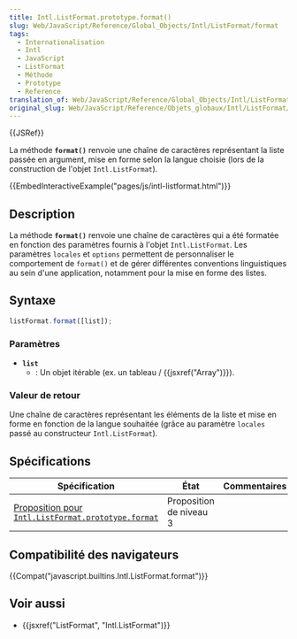 ```yaml
---
title: Intl.ListFormat.prototype.format()
slug: Web/JavaScript/Reference/Global_Objects/Intl/ListFormat/format
tags:
  - Internationalisation
  - Intl
  - JavaScript
  - ListFormat
  - Méthode
  - Prototype
  - Reference
translation_of: Web/JavaScript/Reference/Global_Objects/Intl/ListFormat/format
original_slug: Web/JavaScript/Reference/Objets_globaux/Intl/ListFormat/format
---
```

{{JSRef}}

La méthode **`format()`** renvoie une chaîne de caractères représentant la liste passée en argument, mise en forme selon la langue choisie (lors de la construction de l'objet `Intl.ListFormat`).

{{EmbedInteractiveExample("pages/js/intl-listformat.html")}}

## Description

La méthode **`format()`** renvoie une chaîne de caractères qui a été formatée en fonction des paramètres fournis à l'objet `Intl.ListFormat`. Les paramètres `locales` et `options` permettent de personnaliser le comportement de `format()` et de gérer différentes conventions linguistiques au sein d'une application, notamment pour la mise en forme des listes.

## Syntaxe

```js
listFormat.format([list]);
```

### Paramètres

- **`list`**
  - : Un objet itérable (ex. un tableau / {{jsxref("Array")}}).

### Valeur de retour

Une chaîne de caractères représentant les éléments de la liste et mise en forme en fonction de la langue souhaitée (grâce au paramètre `locales` passé au constructeur `Intl.ListFormat`).

## Spécifications

| Spécification                                                                                                                                 | État                    | Commentaires |
| --------------------------------------------------------------------------------------------------------------------------------------------- | ----------------------- | ------------ |
| [Proposition pour `Intl.ListFormat.prototype.format`](https://tc39.github.io/proposal-intl-list-format/#sec-Intl.ListFormat.prototype.format) | Proposition de niveau 3 |              |

## Compatibilité des navigateurs

{{Compat("javascript.builtins.Intl.ListFormat.format")}}

## Voir aussi

- {{jsxref("ListFormat", "Intl.ListFormat")}}

